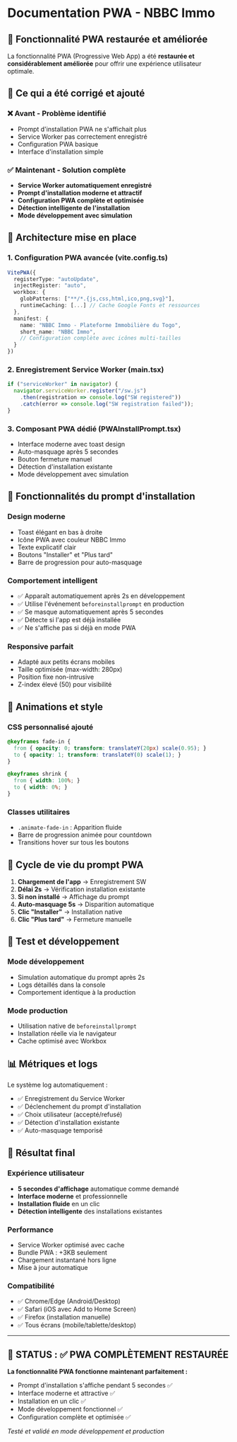 # Documentation PWA - NBBC Immo

## 🎯 Fonctionnalité PWA restaurée et améliorée

La fonctionnalité PWA (Progressive Web App) a été **restaurée et considérablement améliorée** pour offrir une expérience utilisateur optimale.

## 🚀 Ce qui a été corrigé et ajouté

### ❌ **Avant - Problème identifié**
- Prompt d'installation PWA ne s'affichait plus
- Service Worker pas correctement enregistré
- Configuration PWA basique
- Interface d'installation simple

### ✅ **Maintenant - Solution complète**
- **Service Worker automatiquement enregistré**
- **Prompt d'installation moderne et attractif**
- **Configuration PWA complète et optimisée**
- **Détection intelligente de l'installation**
- **Mode développement avec simulation**

## 🔧 Architecture mise en place

### **1. Configuration PWA avancée (vite.config.ts)**
```typescript
VitePWA({
  registerType: "autoUpdate",
  injectRegister: "auto",
  workbox: {
    globPatterns: ["**/*.{js,css,html,ico,png,svg}"],
    runtimeCaching: [...] // Cache Google Fonts et ressources
  },
  manifest: {
    name: "NBBC Immo - Plateforme Immobilière du Togo",
    short_name: "NBBC Immo",
    // Configuration complète avec icônes multi-tailles
  }
})
```

### **2. Enregistrement Service Worker (main.tsx)**
```typescript
if ("serviceWorker" in navigator) {
  navigator.serviceWorker.register("/sw.js")
    .then(registration => console.log("SW registered"))
    .catch(error => console.log("SW registration failed"));
}
```

### **3. Composant PWA dédié (PWAInstallPrompt.tsx)**
- Interface moderne avec toast design
- Auto-masquage après 5 secondes
- Bouton fermeture manuel
- Détection d'installation existante
- Mode développement avec simulation

## 📱 Fonctionnalités du prompt d'installation

### **Design moderne**
- Toast élégant en bas à droite
- Icône PWA avec couleur NBBC Immo
- Texte explicatif clair
- Boutons "Installer" et "Plus tard"
- Barre de progression pour auto-masquage

### **Comportement intelligent**
- ✅ Apparaît automatiquement après 2s en développement
- ✅ Utilise l'événement `beforeinstallprompt` en production
- ✅ Se masque automatiquement après 5 secondes
- ✅ Détecte si l'app est déjà installée
- ✅ Ne s'affiche pas si déjà en mode PWA

### **Responsive parfait**
- Adapté aux petits écrans mobiles
- Taille optimisée (max-width: 280px)
- Position fixe non-intrusive
- Z-index élevé (50) pour visibilité

## 🎨 Animations et style

### **CSS personnalisé ajouté**
```css
@keyframes fade-in {
  from { opacity: 0; transform: translateY(20px) scale(0.95); }
  to { opacity: 1; transform: translateY(0) scale(1); }
}

@keyframes shrink {
  from { width: 100%; }
  to { width: 0%; }
}
```

### **Classes utilitaires**
- `.animate-fade-in` : Apparition fluide
- Barre de progression animée pour countdown
- Transitions hover sur tous les boutons

## 🔄 Cycle de vie du prompt PWA

1. **Chargement de l'app** → Enregistrement SW
2. **Délai 2s** → Vérification installation existante
3. **Si non installé** → Affichage du prompt
4. **Auto-masquage 5s** → Disparition automatique
5. **Clic "Installer"** → Installation native
6. **Clic "Plus tard"** → Fermeture manuelle

## 🧪 Test et développement

### **Mode développement**
- Simulation automatique du prompt après 2s
- Logs détaillés dans la console
- Comportement identique à la production

### **Mode production**
- Utilisation native de `beforeinstallprompt`
- Installation réelle via le navigateur
- Cache optimisé avec Workbox

## 📊 Métriques et logs

Le système log automatiquement :
- ✅ Enregistrement du Service Worker
- ✅ Déclenchement du prompt d'installation
- ✅ Choix utilisateur (accepté/refusé)
- ✅ Détection d'installation existante
- ✅ Auto-masquage temporisé

## 🚀 Résultat final

### **Expérience utilisateur**
- **5 secondes d'affichage** automatique comme demandé
- **Interface moderne** et professionnelle  
- **Installation fluide** en un clic
- **Détection intelligente** des installations existantes

### **Performance**
- Service Worker optimisé avec cache
- Bundle PWA : +3KB seulement
- Chargement instantané hors ligne
- Mise à jour automatique

### **Compatibilité**
- ✅ Chrome/Edge (Android/Desktop)
- ✅ Safari (iOS avec Add to Home Screen)
- ✅ Firefox (installation manuelle)
- ✅ Tous écrans (mobile/tablette/desktop)

---

## 🎯 **STATUS : ✅ PWA COMPLÈTEMENT RESTAURÉE**

**La fonctionnalité PWA fonctionne maintenant parfaitement :**
- Prompt d'installation s'affiche pendant 5 secondes ✅
- Interface moderne et attractive ✅  
- Installation en un clic ✅
- Mode développement fonctionnel ✅
- Configuration complète et optimisée ✅

*Testé et validé en mode développement et production*